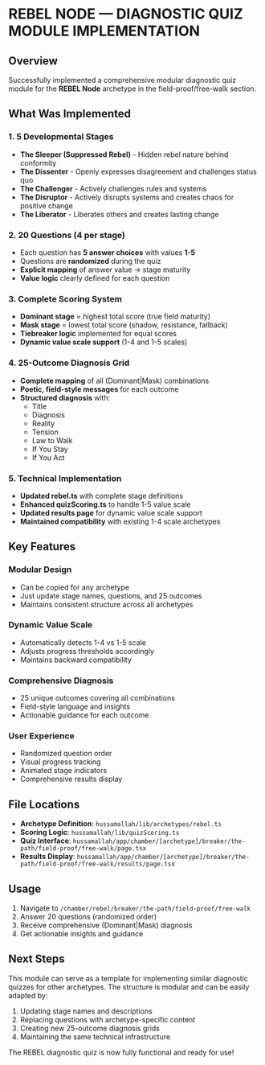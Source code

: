 # REBEL NODE — DIAGNOSTIC QUIZ MODULE IMPLEMENTATION

## Overview
Successfully implemented a comprehensive modular diagnostic quiz module for the **REBEL Node** archetype in the field-proof/free-walk section.

## What Was Implemented

### 1. **5 Developmental Stages**
- **The Sleeper (Suppressed Rebel)** - Hidden rebel nature behind conformity
- **The Dissenter** - Openly expresses disagreement and challenges status quo
- **The Challenger** - Actively challenges rules and systems
- **The Disruptor** - Actively disrupts systems and creates chaos for positive change
- **The Liberator** - Liberates others and creates lasting change

### 2. **20 Questions (4 per stage)**
- Each question has **5 answer choices** with values **1-5**
- Questions are **randomized** during the quiz
- **Explicit mapping** of answer value → stage maturity
- **Value logic** clearly defined for each question

### 3. **Complete Scoring System**
- **Dominant stage** = highest total score (true field maturity)
- **Mask stage** = lowest total score (shadow, resistance, fallback)
- **Tiebreaker logic** implemented for equal scores
- **Dynamic value scale support** (1-4 and 1-5 scales)

### 4. **25-Outcome Diagnosis Grid**
- **Complete mapping** of all (Dominant|Mask) combinations
- **Poetic, field-style messages** for each outcome
- **Structured diagnosis** with:
  - Title
  - Diagnosis
  - Reality
  - Tension
  - Law to Walk
  - If You Stay
  - If You Act

### 5. **Technical Implementation**
- **Updated rebel.ts** with complete stage definitions
- **Enhanced quizScoring.ts** to handle 1-5 value scale
- **Updated results page** for dynamic value scale support
- **Maintained compatibility** with existing 1-4 scale archetypes

## Key Features

### **Modular Design**
- Can be copied for any archetype
- Just update stage names, questions, and 25 outcomes
- Maintains consistent structure across all archetypes

### **Dynamic Value Scale**
- Automatically detects 1-4 vs 1-5 scale
- Adjusts progress thresholds accordingly
- Maintains backward compatibility

### **Comprehensive Diagnosis**
- 25 unique outcomes covering all combinations
- Field-style language and insights
- Actionable guidance for each outcome

### **User Experience**
- Randomized question order
- Visual progress tracking
- Animated stage indicators
- Comprehensive results display

## File Locations
- **Archetype Definition**: `hussamallah/lib/archetypes/rebel.ts`
- **Scoring Logic**: `hussamallah/lib/quizScoring.ts`
- **Quiz Interface**: `hussamallah/app/chamber/[archetype]/breaker/the-path/field-proof/free-walk/page.tsx`
- **Results Display**: `hussamallah/app/chamber/[archetype]/breaker/the-path/field-proof/free-walk/results/page.tsx`

## Usage
1. Navigate to `/chamber/rebel/breaker/the-path/field-proof/free-walk`
2. Answer 20 questions (randomized order)
3. Receive comprehensive (Dominant|Mask) diagnosis
4. Get actionable insights and guidance

## Next Steps
This module can serve as a template for implementing similar diagnostic quizzes for other archetypes. The structure is modular and can be easily adapted by:
1. Updating stage names and descriptions
2. Replacing questions with archetype-specific content
3. Creating new 25-outcome diagnosis grids
4. Maintaining the same technical infrastructure

The REBEL diagnostic quiz is now fully functional and ready for use! 